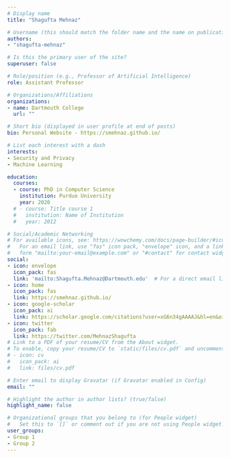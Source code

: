 ```yaml
---
# Display name
title: "Shagufta Mehnaz"

# Username (this should match the folder name and the name on publications)
authors:
- "shagufta-mehnaz"

# Is this the primary user of the site?
superuser: false

# Role/position (e.g., Professor of Artificial Intelligence)
role: Assistant Professor

# Organizations/Affiliations
organizations:
- name: Dartmouth College
  url: ""

# Short bio (displayed in user profile at end of posts)
bio: Personal Website - https://smehnaz.github.io/

# List each interest with a dash
interests:
- Security and Privacy
- Machine Learning

education:
  courses:
  - course: PhD in Computer Science
    institution: Purdue University
    year: 2020
  # - course: Title course 1
  #   institution: Name of Institution
  #   year: 2012

# Social/Academic Networking
# For available icons, see: https://wowchemy.com/docs/page-builder/#icons
#   For an email link, use "fas" icon pack, "envelope" icon, and a link in the
#   form "mailto:your-email@example.com" or "#contact" for contact widget.
social:
- icon: envelope
  icon_pack: fas
  link: 'mailto:Shagufta.Mehnaz@Dartmouth.edu'  # For a direct email link, use "mailto:test@example.org".
- icon: home
  icon_pack: fas
  link: https://smehnaz.github.io/
- icon: google-scholar
  icon_pack: ai
  link: https://scholar.google.com/citations?user=xG6n34gAAAAJ&hl=en&oi=ao
- icon: twitter
  icon_pack: fab
  link: https://twitter.com/MehnazShagufta
# Link to a PDF of your resume/CV from the About widget.
# To enable, copy your resume/CV to `static/files/cv.pdf` and uncomment the lines below.
# - icon: cv
#   icon_pack: ai
#   link: files/cv.pdf

# Enter email to display Gravatar (if Gravatar enabled in Config)
email: ""

# Highlight the author in author lists? (true/false)
highlight_name: false

# Organizational groups that you belong to (for People widget)
#   Set this to `[]` or comment out if you are not using People widget.
user_groups:
- Group 1
- Group 2
---
```

